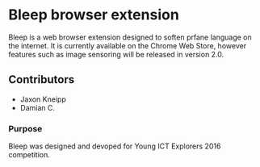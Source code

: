 # Bleep browser extension

Bleep is a web browser extension designed to soften prfane language on the internet. It is currently available on the Chrome Web Store, however features such as image sensoring will be released in version 2.0.

## Contributors

* Jaxon Kneipp
* Damian C.

### Purpose

Bleep was designed and devoped for Young ICT Explorers 2016 competition.
